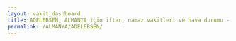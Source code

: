 ```yaml
---
layout: vakit_dashboard
title: ADELEBSEN, ALMANYA için iftar, namaz vakitleri ve hava durumu - ilçe/eyalet seç
permalink: /ALMANYA/ADELEBSEN/
---
```


<script type="text/javascript">
  var GLOBAL_COUNTRY = 'ALMANYA';
  var GLOBAL_CITY = 'ADELEBSEN';
  var GLOBAL_STATE = '';
  var lat = 72;
  var lon = 21;
</script>
